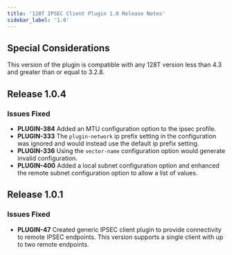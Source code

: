 ```yaml
---
title: '128T IPSEC Client Plugin 1.0 Release Notes'
sidebar_label: '1.0'
---
```


## Special Considerations
This version of the plugin is compatible with any 128T version less than 4.3 and greater than or equal to 3.2.8.


## Release 1.0.4

### Issues Fixed

- **PLUGIN-384** Added an MTU configuration option to the ipsec profile.
- **PLUGIN-333** The `plugin-network` ip prefix setting in the configuration was ignored and would instead use the default ip prefix setting.
- **PLUGIN-336** Using the `vector-name` configuration option would generate invalid configuration.
- **PLUGIN-400** Added a local subnet configuration option and enhanced the remote subnet configuration option to allow a list of values.


## Release 1.0.1

### Issues Fixed
- **PLUGIN-47** Created generic IPSEC client plugin to provide connectivity to remote IPSEC endpoints. This version supports a single client with up to two remote endpoints.
